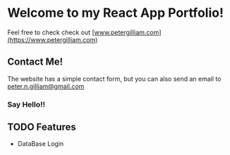 # Welcome to my React App Portfolio!

Feel free to check check out [www.petergilliam.com](https://www.petergilliam.com)

## Contact Me!

The website has a simple contact form, but you can also send an email to peter.n.gilliam@gmail.com

### Say Hello!!

## TODO Features

- DataBase Login
